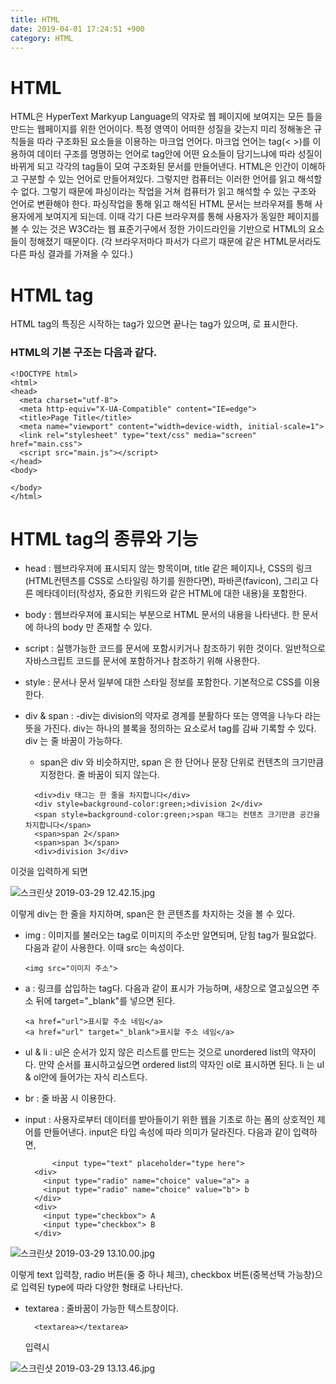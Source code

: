 ```yaml
---
title: HTML
date: 2019-04-01 17:24:51 +900
category: HTML
---
```

# HTML
HTML은 HyperText Markyup Language의 약자로 웹 페이지에 보여지는 모든 틀을 만드는 웹페이지를 위한 언어이다. 특정 영역이 어떠한 성질을 갖는지 미리 정해놓은 규칙들을 따라 구조화된 요소들을 이용하는 마크업 언어다. 마크업 언어는 tag(< >)를 이용하여 데이터 구조를 명명하는 언어로 tag안에 어떤 요소들이 담기느냐에 따라 성질이 바뀌게 되고 각각의 tag들이 모여 구조화된 문서를 만들어낸다.
 HTML은 인간이 이해하고 구분할 수 있는 언어로 만들어져있다. 그렇지만 컴퓨터는 이러한 언어를 읽고 해석할 수 없다. 그렇기 때문에 파싱이라는 작업을 거쳐 컴퓨터가 읽고 해석할 수 있는 구조와 언어로 변환해야 한다. 파싱작업을 통해 읽고 해석된 HTML 문서는 브라우져를 통해 사용자에게 보여지게 되는데. 이때 각기 다른 브라우져를 통해 사용자가 동일한 페이지를 볼 수 있는 것은 W3C라는 웹 표준기구에서 정한 가이드라인을 기반으로 HTML의 요소들이 정해졌기 때문이다. 
 (각 브라우저마다 파서가 다르기 때문에 같은 HTML문서라도 다른 파싱 결과를 가져올 수 있다.) 
 
# HTML tag
HTML tag의 특징은 시작하는 tag가 있으면 끝나는 tag가 있으며, <html> </html>로 표시한다.
### HTML의 기본 구조는 다음과 같다.

```
<!DOCTYPE html>
<html>
<head>
  <meta charset="utf-8">
  <meta http-equiv="X-UA-Compatible" content="IE=edge">
  <title>Page Title</title>
  <meta name="viewport" content="width=device-width, initial-scale=1">
  <link rel="stylesheet" type="text/css" media="screen" href="main.css">
  <script src="main.js"></script>
</head>
<body>
  
</body>
</html>
```
# HTML tag의 종류와 기능

- head : 웹브라우져에 표시되지 않는 항목이며, title 같은 페이지나, CSS의 링크(HTML컨텐츠를 CSS로 스타일링 하기를 원한다면), 파바콘(favicon), 그리고 다른 메타데이터(작성자, 중요한 키워드와 같은 HTML에 대한 내용)을 포함한다.
- body :  웹브라우져에 표시되는 부분으로 HTML 문서의 내용을 나타낸다. 한 문서에 하나의 body 만 존재할 수 있다.
- script : 실행가능한 코드를 문서에 포함시키거나 참조하기 위한 것이다. 일반적으로 자바스크립트 코드를 문서에 포함하거나 참조하기 위해 사용한다.
- style : 문서나 문서 일부에 대한 스타일 정보를 포함한다. 기본적으로 CSS를 이용한다.
- div & span : 
  -div는 division의 약자로 경계를 분활하다 또는 영역을 나누다 라는 뜻을 가진다. div는 하나의 블록을 정의하는 요소로서 tag를 감싸 기록할 수 있다. div 는 줄 바꿈이 가능하다.
  - span은 div 와 비슷하지만, span 은 한 단어나 문장 단위로 컨텐츠의 크기만큼 지정한다. 줄 바꿈이 되지 않는다.

  ```
    <div>div 태그는 한 줄을 차지합니다</div>
    <div style=background-color:green;>division 2</div>
    <span style=background-color:green;>span 태그는 컨텐츠 크기만큼 공간을 차지합니다</span>
    <span>span 2</span>
    <span>span 3</span>
    <div>division 3</div>
  ```

이것을 입력하게 되면

  ![스크린샷 2019-03-29 12.42.15.jpg](https://images.velog.io/post-images/swll04/bcd73d90-51d4-11e9-a5f7-c51be80f90f8/-2019-03-29-12.42.15.jpg)

이렇게 div는 한 줄을 차지하며, span은 한 콘텐츠를 차지하는 것을 볼 수 있다.

- img : 이미지를 불러오는 tag로 이미지의 주소만 알면되며, 닫힘 tag가 필요없다.
  다음과 같이 사용한다. 이때 src는 속성이다.

  ```
  <img src="이미지 주소">
  ```

- a : 링크를 삽입하는 tag다.
  다음과 같이 표시가 가능하며, 새창으로 열고싶으면 주소 뒤에 target="_blank"를 넣으면 된다.

  ```
  <a href="url">표시할 주소 네임</a>
  <a href="url" target="_blank">표시할 주소 네임</a>
  ```

- ul & li : ul은 순서가 있지 않은 리스트를 만드는 것으로 unordered list의 약자이다. 만약 순서를 표시하고싶으면 ordered list의 약자인 ol로 표시하면 된다.
  li 는 ul & ol안에 들어가는 자식 리스트다.

- br : 줄 바꿈 시 이용한다.

- input : 사용자로부터 데이터를 받아들이기 위한 웹을 기초로 하는 폼의 상호적인 제어를 만들어낸다. input은 타입 속성에 따라 의미가 달라진다. 다음과 같이 입력하면,

  ```
        <input type="text" placeholder="type here">
    <div>
      <input type="radio" name="choice" value="a"> a
      <input type="radio" name="choice" value="b"> b
    </div>
    <div>
      <input type="checkbox"> A
      <input type="checkbox"> B
    </div>
  ```

![스크린샷 2019-03-29 13.10.00.jpg](https://images.velog.io/post-images/swll04/911c2f40-51d8-11e9-b536-7503904d0047/-2019-03-29-13.10.00.jpg)

 이렇게 text 입력창, radio 버튼(둘 중 하나 체크), checkbox 버튼(중복선택 가능창)으로 입력된 type에 따라 다양한 형태로 나타난다.
- textarea : 줄바꿈이 가능한 텍스트창이다.

  ```
    <textarea></textarea>
  ```

    입력시

![스크린샷 2019-03-29 13.13.46.jpg](https://images.velog.io/post-images/swll04/24f26810-51d9-11e9-a5f7-c51be80f90f8/-2019-03-29-13.13.46.jpg)
